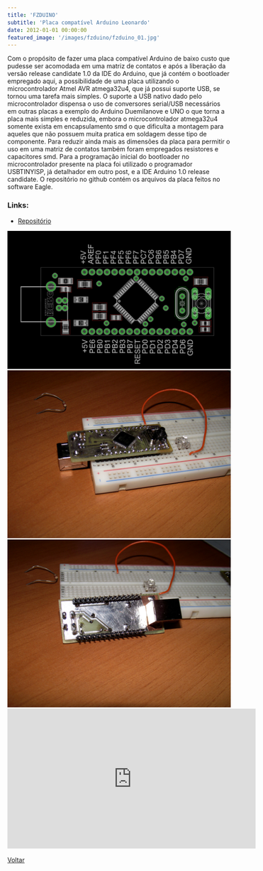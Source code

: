 ```yaml
---
title: 'FZDUINO'
subtitle: 'Placa compatível Arduino Leonardo'
date: 2012-01-01 00:00:00
featured_image: '/images/fzduino/fzduino_01.jpg'
---
```


Com o propósito de fazer uma placa compatível Arduino de baixo custo que pudesse ser acomodada em uma matriz de contatos e após a liberação da versão release candidate 1.0 da IDE do Arduino, que já contém o bootloader empregado aqui, a possibilidade de uma placa utilizando o microcontrolador Atmel AVR atmega32u4, que já possui suporte USB, se tornou uma tarefa mais simples. O suporte a USB nativo dado pelo microcontrolador dispensa o uso de conversores serial/USB necessários em outras placas a exemplo do Arduino Duemilanove e UNO o que torna a placa mais simples e reduzida, embora o microcontrolador atmega32u4 somente exista em encapsulamento smd o que dificulta a montagem para aqueles que não possuem muita pratica em soldagem desse tipo de componente. Para reduzir ainda mais as dimensões da placa para permitir o uso em uma matriz de contatos também foram empregados resistores e capacitores smd. Para a programação inicial do bootloader no microcontrolador presente na placa foi utilizado o programador USBTINYISP, já detalhador em outro post, e a IDE Arduino 1.0 release candidate. O repositório no github contém os arquivos da placa feitos no software Eagle.

### Links:
* [Repositório](https://github.com/andrebla/fzduino)

<div class="gallery" data-columns="3">
	<img src="/images/fzduino/fzduino_02.jpg">
	<img src="/images/fzduino/fzduino_03.jpg">
	<img src="/images/fzduino/fzduino_04.jpg">
</div>

<iframe width="560" height="315" src="https://www.youtube-nocookie.com/embed/Ak8JPkltOgs?controls=0" frameborder="0" allow="accelerometer; autoplay; clipboard-write; encrypted-media; gyroscope; picture-in-picture" allowfullscreen></iframe>

<a href='/' class="button button--large">Voltar</a>